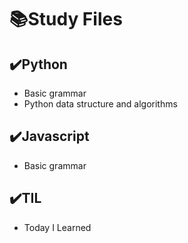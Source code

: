 # 📚Study Files
## ✔️Python
- Basic grammar
- Python data structure and algorithms

## ✔️Javascript
- Basic grammar

## ✔️TIL
- Today I Learned

